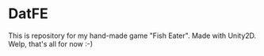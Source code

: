 # DatFE
This is repository for my hand-made game "Fish Eater". Made with Unity2D. Welp, that's all for now :-)
